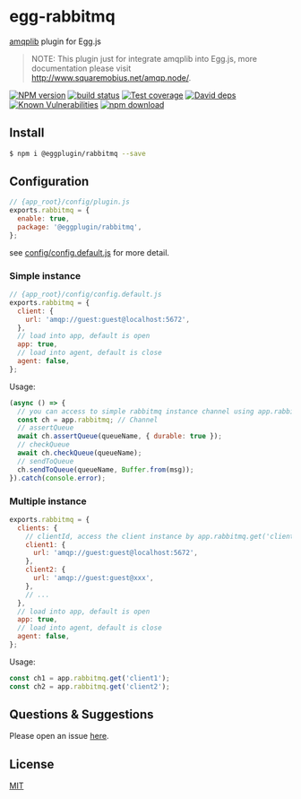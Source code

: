 # egg-rabbitmq

[amqplib](https://github.com/squaremo/amqp.node) plugin for Egg.js

> NOTE: This plugin just for integrate amqplib into Egg.js, more documentation please visit http://www.squaremobius.net/amqp.node/.

[![NPM version][npm-image]][npm-url]
[![build status][travis-image]][travis-url]
[![Test coverage][codecov-image]][codecov-url]
[![David deps][david-image]][david-url]
[![Known Vulnerabilities][snyk-image]][snyk-url]
[![npm download][download-image]][download-url]

[npm-image]: https://img.shields.io/npm/v/@eggplugin/rabbitmq.svg?style=flat-square
[npm-url]: https://npmjs.org/package/@eggplugin/rabbitmq
[travis-image]: https://img.shields.io/travis/eggjs/@eggplugin/rabbitmq.svg?style=flat-square
[travis-url]: https://travis-ci.org/eggjs/@eggplugin/rabbitmq
[codecov-image]: https://img.shields.io/codecov/c/github/eggjs/@eggplugin/rabbitmq.svg?style=flat-square
[codecov-url]: https://codecov.io/github/eggjs/@eggplugin/rabbitmq?branch=master
[david-image]: https://img.shields.io/david/eggjs/@eggplugin/rabbitmq.svg?style=flat-square
[david-url]: https://david-dm.org/eggjs/@eggplugin/rabbitmq
[snyk-image]: https://snyk.io/test/npm/@eggplugin/rabbitmq/badge.svg?style=flat-square
[snyk-url]: https://snyk.io/test/npm/@eggplugin/rabbitmq
[download-image]: https://img.shields.io/npm/dm/@eggplugin/rabbitmq.svg?style=flat-square
[download-url]: https://npmjs.org/package/@eggplugin/rabbitmq

## Install

```bash
$ npm i @eggplugin/rabbitmq --save
```

## Configuration

```js
// {app_root}/config/plugin.js
exports.rabbitmq = {
  enable: true,
  package: '@eggplugin/rabbitmq',
};
```
see [config/config.default.js](config/config.default.js) for more detail.

### Simple instance

```js
// {app_root}/config/config.default.js
exports.rabbitmq = {
  client: {
    url: 'amqp://guest:guest@localhost:5672',  
  },
  // load into app, default is open
  app: true,
  // load into agent, default is close
  agent: false,
};
```

Usage:

```js
(async () => {
  // you can access to simple rabbitmq instance channel using app.rabbitmq.
  const ch = app.rabbitmq; // Channel
  // assertQueue
  await ch.assertQueue(queueName, { durable: true });
  // checkQueue
  await ch.checkQueue(queueName);
  // sendToQueue
  ch.sendToQueue(queueName, Buffer.from(msg));
}).catch(console.error);
```

### Multiple instance

```js
exports.rabbitmq = {
  clients: {
    // clientId, access the client instance by app.rabbitmq.get('clientId')
    client1: {
      url: 'amqp://guest:guest@localhost:5672',  
    },
    client2: {
      url: 'amqp://guest:guest@xxx',  
    },
    // ...
  },
  // load into app, default is open
  app: true,
  // load into agent, default is close
  agent: false,
};
```

Usage:

```js
const ch1 = app.rabbitmq.get('client1'); 
const ch2 = app.rabbitmq.get('client2'); 
```

## Questions & Suggestions

Please open an issue [here](https://github.com/eggjs/egg/issues).

## License

[MIT](LICENSE)